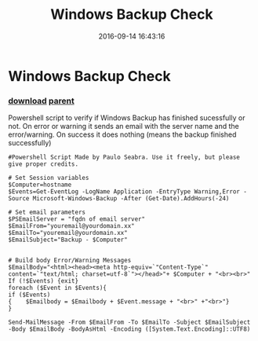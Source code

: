 ﻿---
pid:            6519
parent:         6518
children:       
poster:         Paulo Seabra
title:          Windows Backup Check
date:           2016-09-14 16:43:16
description:    Powershell script to verify if Windows Backup has finished sucessfully or not. On error or warning it sends an email with the server name and the error/warning. On success it does nothing (means the backup finished successfully)
format:         posh
---

# Windows Backup Check

### [download](6519.ps1) [parent](6518.md) 

Powershell script to verify if Windows Backup has finished sucessfully or not. On error or warning it sends an email with the server name and the error/warning. On success it does nothing (means the backup finished successfully)

```posh
#Powershell Script Made by Paulo Seabra. Use it freely, but please give proper credits.

# Set Session variables
$Computer=hostname
$Events=Get-EventLog -LogName Application -EntryType Warning,Error -Source Microsoft-Windows-Backup -After (Get-Date).AddHours(-24)

# Set email parameters
$PSEmailServer = "fqdn of email server"
$EmailFrom="youremail@yourdomain.xx"
$EmailTo="youremail@yourdomain.xx"
$EmailSubject="Backup - $Computer"


# Build body Error/Warning Messages
$EmailBody="<html><head><meta http-equiv=`"Content-Type`" content=`"text/html; charset=utf-8`"></head>"+ $Computer + "<br><br>"
If (!$Events) {exit}
foreach ($Event in $Events){
if ($Events)
{    $Emailbody = $Emailbody + $Event.message + "<br>" +"<br>"}
}

Send-MailMessage -From $EmailFrom -To $EmailTo -Subject $EmailSubject -Body $EmailBody -BodyAsHtml -Encoding ([System.Text.Encoding]::UTF8)
```
